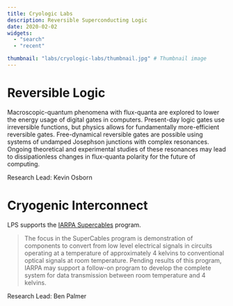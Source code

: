 ```yaml
---
title: Cryologic Labs
description: Reversible Superconducting Logic
date: 2020-02-02
widgets:
  - "search"
  - "recent"

thumbnail: "labs/cryologic-labs/thumbnail.jpg" # Thumbnail image
---
```

# Reversible Logic

Macroscopic-quantum phenomena with flux-quanta are explored to lower the energy usage of digital gates in computers. Present-day logic gates use irreversible functions, but physics allows for fundamentally more-efficient reversible gates. Free-dynamical reversible gates are possible using systems of undamped Josephson junctions with complex resonances. Ongoing theoretical and experimental studies of these resonances may lead to dissipationless changes in flux-quanta polarity for the future of computing.

Research Lead: Kevin Osborn

# Cryogenic Interconnect

LPS supports the [IARPA Supercables](https://www.iarpa.gov/index.php/research-programs/supercables) program.

>The focus in the SuperCables program is demonstration of components to convert from low level electrical signals in circuits operating at a temperature of approximately 4 kelvins to conventional optical signals at room temperature. Pending results of this program, IARPA may support a follow-on program to develop the complete system for data transmission between room temperature and 4 kelvins.

Research Lead: Ben Palmer